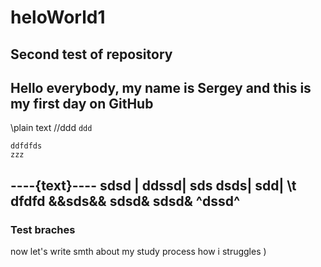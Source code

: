 # heloWorld1
Second test of repository
-----
Hello everybody, my name is Sergey and this is my first day on GitHub
-----

\\plain text
//ddd
`ddd`
```
ddfdfds
zzz
```
----{text}----
sdsd | ddssd| sds
dsds| sdd| \t dfdfd
&&sds&& sdsd& sdsd& ^dssd^ 
-----
### Test braches
now let's write smth about my study process how i struggles ) 
